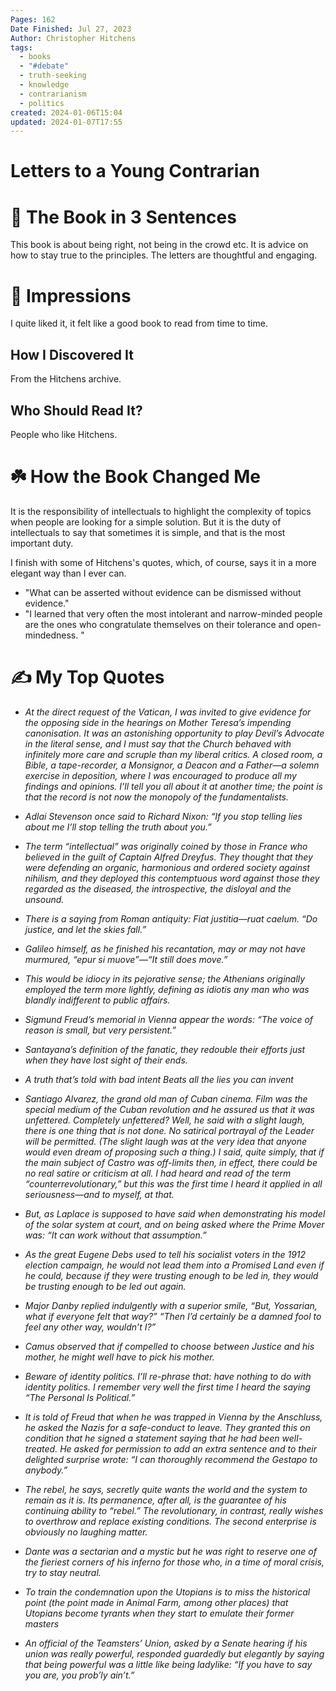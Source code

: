 ```yaml
---
Pages: 162
Date Finished: Jul 27, 2023
Author: Christopher Hitchens
tags:
  - books
  - "#debate"
  - truth-seeking
  - knowledge
  - contrarianism
  - politics
created: 2024-01-06T15:04
updated: 2024-01-07T17:55
---
```

# Letters to a Young Contrarian

# 🚀 The Book in 3 Sentences
This book is about being right, not being in the crowd etc. It is advice on how to stay true to the principles. The letters are thoughtful and engaging. 

# 🎨 Impressions
I quite liked it, it felt like a good book to read from time to time.

## How I Discovered It
From the Hitchens archive. 

## Who Should Read It?
People who like Hitchens.

# ☘️ How the Book Changed Me
It is the responsibility of intellectuals to highlight the complexity of topics when people are looking for a simple solution. But it is the duty of intellectuals to say that sometimes it is simple, and that is the most important duty. 


I finish with some of Hitchens's quotes, which, of course, says it in a more elegant way than I ever can.

- "What can be asserted without evidence can be dismissed without evidence."
- "I learned that very often the most intolerant and narrow-minded people are the ones who congratulate themselves on their tolerance and open-mindedness. "

# ✍️ My Top  Quotes

- *At the direct request of the Vatican, I was invited to give evidence for the opposing side in the hearings on Mother Teresa’s impending canonisation. It was an astonishing opportunity to play Devil’s Advocate in the literal sense, and I must say that the Church behaved with infinitely more care and scruple than my liberal critics. A closed room, a Bible, a tape-recorder, a Monsignor, a Deacon and a Father—a solemn exercise in deposition, where I was encouraged to produce all my findings and opinions. I’ll tell you all about it at another time; the point is that the record is not now the monopoly of the fundamentalists.* 
- *Adlai Stevenson once said to Richard Nixon: “If you stop telling lies about me I’ll stop telling the truth about you.”* 
 
- *The term “intellectual” was originally coined by those in France who believed in the guilt of Captain Alfred Dreyfus. They thought that they were defending an organic, harmonious and ordered society against nihilism, and they deployed this contemptuous word against those they regarded as the diseased, the introspective, the disloyal and the unsound.* 
 
- *There is a saying from Roman antiquity: Fiat justitia—ruat caelum. “Do justice, and let the skies fall.”* 
 
- *Galileo himself, as he finished his recantation, may or may not have murmured, “epur si muove”—“It still does move.”* 
 
- *This would be idiocy in its pejorative sense; the Athenians originally employed the term more lightly, defining as idiotis any man who was blandly indifferent to public affairs.* 
 
- *Sigmund Freud’s memorial in Vienna appear the words: “The voice of reason is small, but very persistent.”* 
 
- *Santayana’s definition of the fanatic, they redouble their efforts just when they have lost sight of their ends.* 
 
- *A truth that’s told with bad intent Beats all the lies you can invent* 
 
- *Santiago Alvarez, the grand old man of Cuban cinema. Film was the special medium of the Cuban revolution and he assured us that it was unfettered. Completely unfettered? Well, he said with a slight laugh, there is one thing that is not done. No satirical portrayal of the Leader will be permitted. (The slight laugh was at the very idea that anyone would even dream of proposing such a thing.) I said, quite simply, that if the main subject of Castro was off-limits then, in effect, there could be no real satire or criticism at all. I had heard and read of the term “counterrevolutionary,” but this was the first time I heard it applied in all seriousness—and to myself, at that.* 
 
- *But, as Laplace is supposed to have said when demonstrating his model of the solar system at court, and on being asked where the Prime Mover was: “It can work without that assumption.”* 
 
- *As the great Eugene Debs used to tell his socialist voters in the 1912 election campaign, he would not lead them into a Promised Land even if he could, because if they were trusting enough to be led in, they would be trusting enough to be led out again.* 
 
- *Major Danby replied indulgently with a superior smile, “But, Yossarian, what if everyone felt that way?” “Then I’d certainly be a damned fool to feel any other way, wouldn’t I?”* 
 
- *Camus observed that if compelled to choose between Justice and his mother, he might well have to pick his mother.* 
 
- *Beware of identity politics. I’ll re-phrase that: have nothing to do with identity politics. I remember very well the first time I heard the saying “The Personal Is Political.”* 
 
- *It is told of Freud that when he was trapped in Vienna by the Anschluss, he asked the Nazis for a safe-conduct to leave. They granted this on condition that he signed a statement saying that he had been well-treated. He asked for permission to add an extra sentence and to their delighted surprise wrote: “I can thoroughly recommend the Gestapo to anybody.”* 
 
- *The rebel, he says, secretly quite wants the world and the system to remain as it is. Its permanence, after all, is the guarantee of his continuing ability to “rebel.” The revolutionary, in contrast, really wishes to overthrow and replace existing conditions. The second enterprise is obviously no laughing matter.* 
 
- *Dante was a sectarian and a mystic but he was right to reserve one of the fieriest corners of his inferno for those who, in a time of moral crisis, try to stay neutral.* 
 
- *To train the condemnation upon the Utopians is to miss the historical point (the point made in Animal Farm, among other places) that Utopians become tyrants when they start to emulate their former masters* 
 
- *An official of the Teamsters’ Union, asked by a Senate hearing if his union was really powerful, responded guardedly but elegantly by saying that being powerful was a little like being ladylike: “If you have to say you are, you prob’ly ain’t.”* 
 
